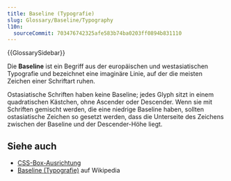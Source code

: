 ```yaml
---
title: Baseline (Typografie)
slug: Glossary/Baseline/Typography
l10n:
  sourceCommit: 703476742325afe583b74ba0203ff0894b831110
---
```


{{GlossarySidebar}}

Die **Baseline** ist ein Begriff aus der europäischen und westasiatischen Typografie und bezeichnet eine imaginäre Linie, auf der die meisten Zeichen einer Schriftart ruhen.

Ostasiatische Schriften haben keine Baseline; jedes Glyph sitzt in einem quadratischen Kästchen, ohne Ascender oder Descender. Wenn sie mit Schriften gemischt werden, die eine niedrige Baseline haben, sollten ostasiatische Zeichen so gesetzt werden, dass die Unterseite des Zeichens zwischen der Baseline und der Descender-Höhe liegt.

## Siehe auch

- [CSS-Box-Ausrichtung](/de/docs/Web/CSS/CSS_box_alignment#types_of_alignment)
- [Baseline (Typografie)](<https://en.wikipedia.org/wiki/Baseline_(typography)>) auf Wikipedia
